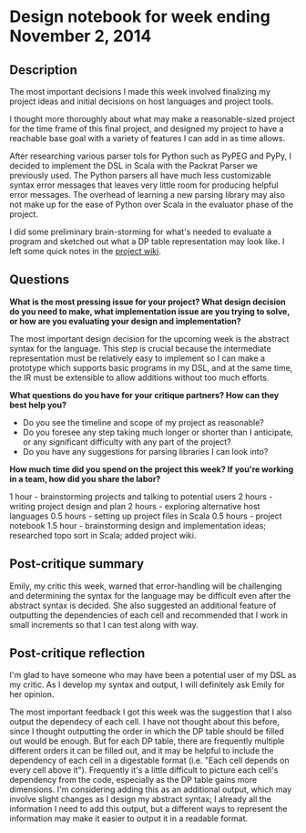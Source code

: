 # Design notebook for week ending November 2, 2014

## Description

The most important decisions I made this week involved finalizing my project ideas and initial decisions on host languages and project tools.

I thought more thoroughly about what may make a reasonable-sized project for the time frame of this final project, and designed my project to have a reachable base goal with a variety of features I can add in as time allows.

After researching various parser tols for Python such as PyPEG and PyPy, I decided to implement the DSL in Scala with the Packrat Parser we previously used. The Python parsers all have much less customizable syntax error messages that leaves very little room for producing helpful error messages. The overhead of learning a new parsing library may also not make up for the ease of Python over Scala in the evaluator phase of the project.

I did some preliminary brain-storming for what's needed to evaluate a program and sketched out what a DP table representation may look like. I left some quick notes in the [project wiki](https://github.com/SCheng4/DSL-Project-Sisi-Cheng/wiki).

## Questions

**What is the most pressing issue for your project? What design decision do
you need to make, what implementation issue are you trying to solve, or how
are you evaluating your design and implementation?**

The most important design decision for the upcoming week is the abstract syntax for the language. This step is crucial because the intermediate representation must be relatively easy to implement so I can make a prototype which supports basic programs in my DSL, and at the same time, the IR must be extensible to allow additions without too much efforts.

**What questions do you have for your critique partners? How can they best help
you?**

* Do you see the timeline and scope of my project as reasonable?
* Do you foresee any step taking much longer or shorter than I anticipate, or any significant difficulty with any part of the project?
* Do you have any suggestions for parsing libraries I can look into?

**How much time did you spend on the project this week? If you're working in a
team, how did you share the labor?**

1 hour - brainstorming projects and talking to potential users
2 hours - writing project design and plan
2 hours - exploring alternative host languages
0.5 hours - setting up project files in Scala 
0.5 hours - project notebook
1.5 hour - brainstorming design and implementation ideas; researched topo sort in Scala; added project wiki.

## Post-critique summary

Emily, my critic this week, warned that error-handling will be challenging and determining the syntax for the language may be difficult even after the abstract syntax is decided. She also suggested an additional feature of outputting the dependencies of each cell and recommended that I work in small increments so that I can test along with way.

## Post-critique reflection

I'm glad to have someone who may have been a potential user of my DSL as my critic. As I develop my syntax and output, I will definitely ask Emily for her opinion.

The most important feedback I got this week was the suggestion that I also output the dependecy of each cell. I have not thought about this before, since I thought outputting the order in which the DP table should be filled out would be enough. But for each DP table, there are frequently multiple different orders it can be filled out, and it may be helpful to include the dependency of each cell in a digestable format (i.e. "Each cell depends on every cell above it"). Frequently it's a little difficult to picture each cell's dependency from the code, especially as the DP table gains more dimensions. I'm considering adding this as an additional output, which may involve slight changes as I design my abstract syntax; I already all the information I need to add this output, but a different ways to represent the information may make it easier to output it in a readable format.


